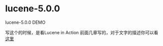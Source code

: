 # lucene-5.0.0
lucene-5.0.0 DEMO

写这个的时候，是看Lucene in Action 前面几章写的，对于文字的描述你可以看[这里](http://zhoufa.me/2016/08/18/lucene%E5%AD%A6%E4%B9%A0/)
